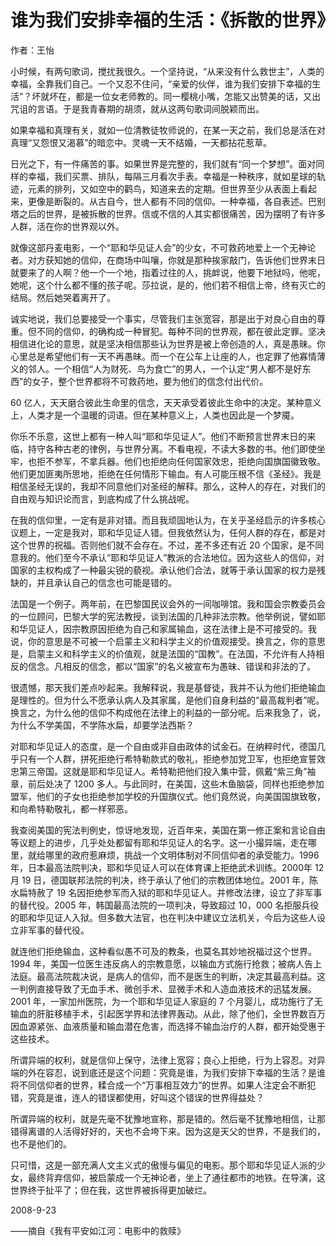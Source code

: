 # 谁为我们安排幸福的生活：《拆散的世界》

作者：王怡

小时候，有两句歌词，搅扰我很久。一个坚持说，“从来没有什么救世主”，人类的幸福，全靠我们自己。一个又忍不住问，“亲爱的伙伴，谁为我们安排下幸福的生活”？坏就坏在，都是一位女老师教的。同一樱桃小嘴，怎能又出赞美的话，又出咒诅的言语。于是我青春期的胡须，就从这两句歌词间脱颖而出。

如果幸福和真理有关，就如一位清教徒牧师说的，在某一天之前，我们总是活在对真理“又怨恨又渴慕”的暗恋中。灵魂一天不结婚，一天都拈花惹草。

日光之下，有一件痛苦的事。如果世界是完整的，我们就有“同一个梦想”。面对同样的幸福，我们买票、排队，每隔三月看次手表。幸福是一种秩序，就如星球的轨迹，元素的排列，又如空中的鹳鸟，知道来去的定期。但世界至少从表面上看起来，更像是断裂的。从古自今，世人都有不同的信仰。一种幸福，各自表述。巴别塔之后的世界，是被拆散的世界。信或不信的人其实都很痛苦，因为摆明了有许多人群，活在你的世界观以外。

就像这部丹麦电影，一个“耶和华见证人会”的少女，不可救药地爱上一个无神论者。对方获知她的信仰，在商场中叫嚷，你就是那种挨家敲门，告诉他们世界末日就要来了的人啊？他一个一个地，指着过往的人，挑衅说，他要下地狱吗，他呢，她呢，这个什么都不懂的孩子呢。莎拉说，是的，他们若不相信上帝，终有灭亡的结局。然后她哭着离开了。

诚实地说，我们总要接受一个事实，尽管我们主张宽容，那是出于对良心自由的尊重。但不同的信仰，的确构成一种冒犯。每种不同的世界观，都在彼此定罪。坚决相信进化论的意思，就是坚决相信那些认为世界是被上帝创造的人，真是愚昧。你心里总是希望他们有一天不再愚昧。而一个在公车上让座的人，也定罪了他寡情薄义的邻人。一个相信“人为财死、鸟为食亡”的男人，一个认定“男人都不是好东西”的女子，整个世界都将不可救药地，要为他们的信念付出代价。

60 亿人，天天磨合彼此生命里的信念，天天承受着彼此生命中的决定。某种意义上，人类才是一个温暖的词语。但在某种意义上，人类也因此是一个梦魇。

你乐不乐意，这世上都有一种人叫“耶和华见证人”。他们不断预言世界末日的来临，持守各种古老的律例，与世界分离。不看电视，不读大多数的书。他们即使坐牢，也拒不参军，不拿兵器。他们也拒绝向任何国家效忠，拒绝向国旗国徽致敬。他们更加匪夷所思地，拒绝在任何情形下输血。有人可能压根不信《圣经》。我是相信圣经无误的，我却不同意他们对圣经的解释。那么，这种人的存在，对我们的自由观与知识论而言，到底构成了什么挑战呢。

在我的信仰里，一定有是非对错。而且我顽固地认为，在关乎圣经启示的许多核心议题上，一定是我对，耶和华见证人错。但我依然认为，任何人群的存在，都是对这个世界的祝福。否则他们就不会存在。不过，差不多还有近 20 个国家，是不同意我的。他们至今不承认“耶和华见证人”教派的合法地位。因为这些人的信仰，对国家的主权构成了一种最尖锐的藐视。承认他们合法，就等于承认国家的权力是残缺的，并且承认自己的信念也可能是错的。

法国是一个例子。两年前，在巴黎国民议会外的一间咖啡馆。我和国会宗教委员会的一位顾问，巴黎大学的宪法教授，谈到法国的几种非法宗教。他举例说，譬如耶和华见证人，因宗教原因拒绝为自己和家属输血，这在法律上是不可接受的。我说，你的意思是不可被一个启蒙主义和科学主义的价值观接受。换言之，你的意思是，启蒙主义和科学主义的价值观，就是法国的“国教”。在法国，不允许有人持相反的信念。凡相反的信念，都以“国家”的名义被宣布为愚昧、错误和非法的了。

很遗憾，那天我们差点吵起来。我解释说，我是基督徒，我并不认为他们拒绝输血是理性的。但为什么不愿承认病人及其家属，是他们自身利益的“最高裁判者”呢。换言之，为什么他的信仰不构成他在法律上的利益的一部分呢。后来我急了，说，为什么不学美国，不学陈水扁，却要学法西斯？

对耶和华见证人的态度，是一个自由或非自由政体的试金石。在纳粹时代，德国几乎只有一个人群，拼死拒绝行希特勒款式的敬礼，拒绝参加党卫军，也拒绝宣誓效忠第三帝国。这就是耶和华见证人。希特勒把他们投入集中营，佩戴“紫三角”袖章，前后处决了 1200 多人。与此同时，在美国，这些木鱼脑袋，同样也拒绝参加盟军，他们的子女也拒绝参加学校的升国旗仪式。他们竟然说，向美国国旗致敬，和向希特勒敬礼，都一样邪恶。

我查阅美国的宪法判例史，惊讶地发现，近百年来，美国在第一修正案和言论自由等议题上的进步，几乎处处都留有耶和华见证人的名字。这一小撮异端，走在哪里，就给哪里的政府惹麻烦，挑战一个文明体制对不同信仰者的承受能力。1996 年，日本最高法院判决，耶和华见证人可以在体育课上拒绝武术训练。2000年 12 月 19 日，德国联邦法院的判决，终于承认了他们的宗教团体地位。2001 年，陈水扁特赦了 19 名因拒绝参军而入狱的耶和华见证人。并修改法律，设立了非军事的替代役。2005 年，韩国最高法院的一项判决，导致超过 10，000 名拒服兵役的耶和华见证人入狱。但多数大法官，也在判决中建议立法机关，今后为这些人设立非军事的替代役。

就连他们拒绝输血，这种看似愚不可及的教条，也莫名其妙地祝福过这个世界。1994 年，美国一位医生违反病人的宗教意愿，以输血方式施行抢救；被病人告上法庭。最高法院裁决说，是病人的信仰，而不是医生的判断，决定其最高利益。这一判例直接导致了无血手术、微创手术、显微手术和人造血液技术的迅猛发展。2001 年，一家加州医院，为一个耶和华见证人家庭的 7 个月婴儿，成功施行了无输血的肝脏移植手术，引起医学界和法律界轰动。从此，除了他们，全世界数百万因血源紧张、血液质量和输血潜在危害，而选择不输血治疗的人群，都开始受惠于这些技术。

所谓异端的权利，就是信仰上保守，法律上宽容；良心上拒绝，行为上容忍。对异端的外在容忍，说到底还是这个问题：究竟是谁，为我们安排下幸福的生活？是谁将不同信仰者的世界，糅合成一个“万事相互效力”的世界。如果人注定会不断犯错，究竟是谁，连人的错误都使用，好叫这个错误的世界得益处？

所谓异端的权利，就是先毫不犹豫地宣称，那是错的。然后毫不犹豫地相信，让那错得离谱的人活得好好的，天也不会垮下来。因为这是天父的世界，不是我们的，也不是他们的。

只可惜，这是一部充满人文主义式的傲慢与偏见的电影。那个耶和华见证人派的少女，最终背弃信仰，被启蒙成一个无神论者，坐上了通往都市的地铁。在导演，这世界终于扯平了；但在我，这世界被拆得更加破烂。

2008-9-23

——摘自《我有平安如江河：电影中的救赎》
